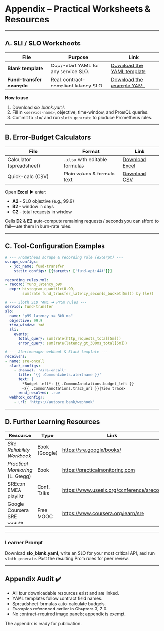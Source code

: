 # Appendix – Practical Worksheets & Resources

---

## A. SLI / SLO Worksheets  

| File                      | Purpose                               | Link                                                                         |
| ------------------------- | ------------------------------------- | ---------------------------------------------------------------------------- |
| **Blank template**        | Copy-start YAML for any service SLO.  | [Download the YAML template](sandbox:/mnt/data/slo_blank.yaml)               |
| **Fund-transfer example** | Real, contract-compliant latency SLO. | [Download the example YAML](sandbox:/mnt/data/slo_example_fund_latency.yaml) |

**How to use**

1. Download *slo_blank.yaml*.  
2. Fill in `<service-name>`, objective, time-window, and PromQL queries.  
3. Commit to `slo/` and run `sloth generate` to produce Prometheus rules.

---

## B. Error-Budget Calculators  

| File                     | Format                         | Link                                                             |
| ------------------------ | ------------------------------ | ---------------------------------------------------------------- |
| Calculator (spreadsheet) | `.xlsx` with editable formulas | [Download Excel](sandbox:/mnt/data/error_budget_calculator.xlsx) |
| Quick-calc (CSV)         | Plain values & formula text    | [Download CSV](sandbox:/mnt/data/error_budget_calculator.csv)    |

Open **Excel** ► enter:

* **A2** – SLO objective (e.g., 99.9)  
* **B2** – window in days  
* **C2** – total requests in window  

Cells **D2** & **E2** auto-compute remaining requests / seconds you can afford to fail—use them in burn-rate rules.

---

## C. Tool-Configuration Examples  

```yaml
# --- Prometheus scrape & recording rule (excerpt) ---
scrape_configs:
  - job_name: fund-transfer
    static_configs: [{targets: ['fund-api:443']}]

recording_rules.yml:
- record: fund_latency_p99
  expr: histogram_quantile(0.99,
        sum(rate(fund_transfer_latency_seconds_bucket[5m])) by (le))
```

```yaml
# --- Sloth SLO YAML ➜ Prom rules ---
service: fund-transfer
slo:
  name: "p99 latency <= 300 ms"
  objective: 99.9
  time_window: 30d
  sli:
    events:
      total_query: sum(rate(http_requests_total[5m]))
      error_query: sum(rate(latency_gt_300ms_total[5m]))
```

```yaml
# --- Alertmanager webhook & Slack template ---
receivers:
- name: sre-oncall
  slack_configs:
    - channel: '#sre-oncall'
      title: '{{ .CommonLabels.alertname }}'
      text: |
        *Budget left*: {{ .CommonAnnotations.budget_left }}
        <{{ .CommonAnnotations.trace_url }}|View trace>
      send_resolved: true
  webhook_configs:
    - url: 'https://autosre.bank/webhook'
```

---

## D. Further Learning Resources  

| Resource                          | Type          | Link                                     |
| --------------------------------- | ------------- | ---------------------------------------- |
| *Site Reliability Workbook*       | Book (Google) | https://sre.google/books/                |
| *Practical Monitoring* (L. Gregg) | Book          | https://practicalmonitoring.com          |
| SREcon EMEA playlist              | Conf. Talks   | https://www.usenix.org/conference/srecon |
| Google Coursera SRE course        | Free MOOC     | https://www.coursera.org/learn/sre       |

---

### Learner Prompt  

Download **slo_blank.yaml**, write an SLO for your most critical API, and run `sloth generate`. Post the resulting Prom rules for peer review.

---

## Appendix Audit ✔️

* All four downloadable resources exist and are linked.  
* YAML templates follow contract field names.  
* Spreadsheet formulas auto-calculate budgets.  
* Examples referenced earlier in Chapters 3, 7, 9.  
* No contract-required image panels; appendix is exempt.

The appendix is ready for publication.